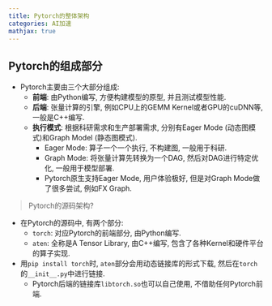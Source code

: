 ```yaml
---
title: Pytorch的整体架构
categories: AI加速
mathjax: true
---
```




## Pytorch的组成部分

* Pytorch主要由三个大部分组成:
  * **前端**: 由Python编写, 方便构建模型的原型, 并且测试模型性能.
  * **后端**: 张量计算的引擎, 例如CPU上的GEMM Kernel或者GPU的cuDNN等, 一般是C++编写.
  * **执行模式**: 根据科研需求和生产部署需求, 分别有Eager Mode (动态图模式)和Graph Model (静态图模式).
    * Eager Mode: 算子一个一个执行, 不构建图, 一般用于科研.
    * Graph Mode: 将张量计算先转换为一个DAG, 然后对DAG进行特定优化, 一般用于模型部署.
    * Pytorch原生支持Eager Mode, 用户体验极好, 但是对Graph Mode做了很多尝试, 例如FX Graph.



> Pytorch的源码架构?

* 在Pytorch的源码中, 有两个部分:
  * `torch`: 对应Pytorch的前端部分, 由Python编写.
  * `aten`: 全称是A Tensor Library, 由C++编写, 包含了各种Kernel和硬件平台的算子实现.
* 用`pip install torch`时, `aten`部分会用动态链接库的形式下载, 然后在`torch`的`__init__.py`中进行链接.
  * Pytorch后端的链接库`libtorch.so`也可以自己使用, 不借助任何Pytorch前端.
